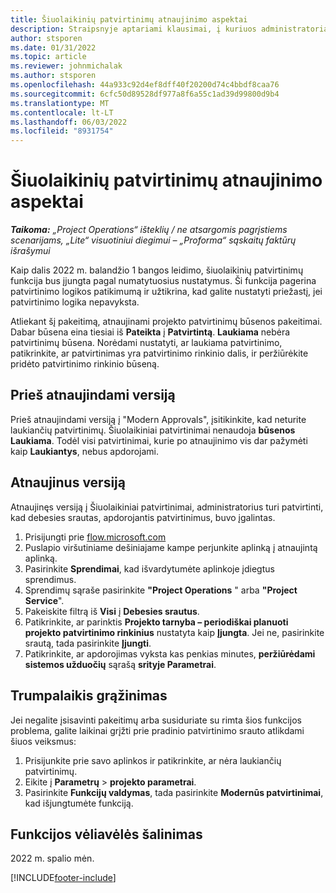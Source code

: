 ```yaml
---
title: Šiuolaikinių patvirtinimų atnaujinimo aspektai
description: Straipsnyje aptariami klausimai, į kuriuos administratoriai turėtų atsižvelgti, kai įjungia šiuolaikinių patvirtinimų funkciją.
author: stsporen
ms.date: 01/31/2022
ms.topic: article
ms.reviewer: johnmichalak
ms.author: stsporen
ms.openlocfilehash: 44a933c92d4ef8dff40f20200d74c4bbdf8caa76
ms.sourcegitcommit: 6cfc50d89528df977a8f6a55c1ad39d99800d9b4
ms.translationtype: MT
ms.contentlocale: lt-LT
ms.lasthandoff: 06/03/2022
ms.locfileid: "8931754"
---
```

# <a name="upgrade-considerations-for-modern-approvals"></a>Šiuolaikinių patvirtinimų atnaujinimo aspektai 

_**Taikoma:** „Project Operations“ išteklių / ne atsargomis pagrįstiems scenarijams, „Lite“ visuotiniui diegimui – „Proforma“ sąskaitų faktūrų išrašymui_

Kaip dalis 2022 m. balandžio 1 bangos leidimo, šiuolaikinių patvirtinimų funkcija bus įjungta pagal numatytuosius nustatymus. Ši funkcija pagerina patvirtinimo logikos patikimumą ir užtikrina, kad galite nustatyti priežastį, jei patvirtinimo logika nepavyksta.

Atliekant šį pakeitimą, atnaujinami projekto patvirtinimų būsenos pakeitimai. Dabar būsena eina tiesiai iš **Pateikta** į **Patvirtintą**. **Laukiama** nebėra patvirtinimų būsena. Norėdami nustatyti, ar laukiama patvirtinimo, patikrinkite, ar patvirtinimas yra patvirtinimo rinkinio dalis, ir peržiūrėkite pridėto patvirtinimo rinkinio būseną.

## <a name="before-you-upgrade"></a>Prieš atnaujindami versiją

Prieš atnaujindami versiją į "Modern Approvals", įsitikinkite, kad neturite laukiančių patvirtinimų. Šiuolaikiniai patvirtinimai nenaudoja **būsenos Laukiama**. Todėl visi patvirtinimai, kurie po atnaujinimo vis dar pažymėti kaip **Laukiantys**, nebus apdorojami.

## <a name="after-you-upgrade"></a>Atnaujinus versiją

Atnaujinęs versiją į Šiuolaikiniai patvirtinimai, administratorius turi patvirtinti, kad debesies srautas, apdorojantis patvirtinimus, buvo įgalintas.

1. Prisijungti prie [flow.microsoft.com](https://flow.microsoft.com)
2. Puslapio viršutiniame dešiniajame kampe perjunkite aplinką į atnaujintą aplinką.
3. Pasirinkite **Sprendimai**, kad išvardytumėte aplinkoje įdiegtus sprendimus.
4. Sprendimų sąraše pasirinkite **"Project Operations** " arba **"Project Service**".
5. Pakeiskite filtrą iš **Visi** į **Debesies srautus**.
6. Patikrinkite, ar parinktis **Projekto tarnyba – periodiškai planuoti projekto patvirtinimo rinkinius** nustatyta kaip **Įjungta**. Jei ne, pasirinkite srautą, tada pasirinkite **Įjungti**.
7. Patikrinkite, ar apdorojimas vyksta kas penkias minutes, **peržiūrėdami sistemos užduočių** sąrašą **srityje Parametrai**.

## <a name="short-term-rollback"></a>Trumpalaikis grąžinimas

Jei negalite įsisavinti pakeitimų arba susiduriate su rimta šios funkcijos problema, galite laikinai grįžti prie pradinio patvirtinimo srauto atlikdami šiuos veiksmus:
1. Prisijunkite prie savo aplinkos ir patikrinkite, ar nėra laukiančių patvirtinimų.
2. Eikite į **Parametrų** > **projekto parametrai**.
3. Pasirinkite **Funkcijų valdymas**, tada pasirinkite **Modernūs patvirtinimai**, kad išjungtumėte funkciją.

## <a name="removing-the-feature-flag"></a>Funkcijos vėliavėlės šalinimas

2022 m. spalio mėn.

[!INCLUDE[footer-include](../includes/footer-banner.md)]
